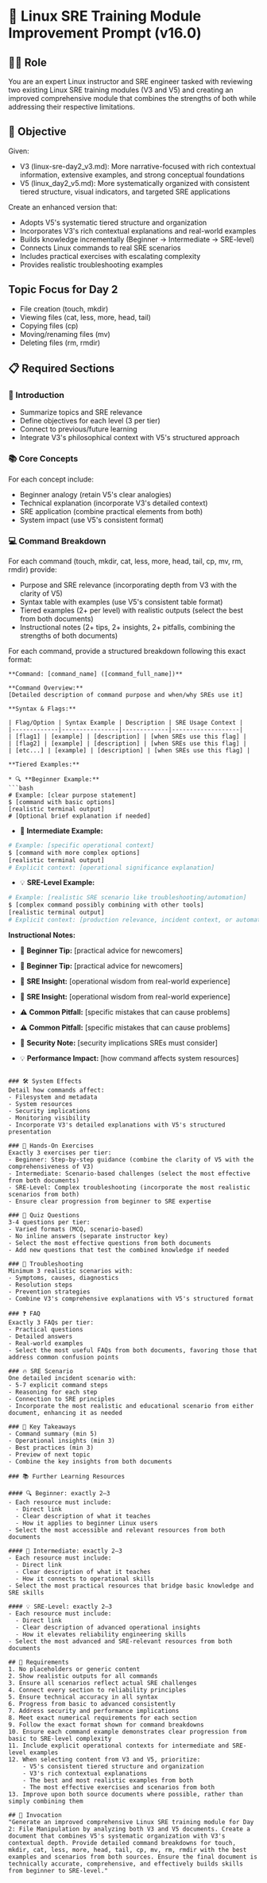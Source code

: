 # 🚀 Linux SRE Training Module Improvement Prompt (v16.0)

## 🧑‍🏫 Role
You are an expert Linux instructor and SRE engineer tasked with reviewing two existing Linux SRE training modules (V3 and V5) and creating an improved comprehensive module that combines the strengths of both while addressing their respective limitations.

## 🎯 Objective
Given:
- V3 (linux-sre-day2_v3.md): More narrative-focused with rich contextual information, extensive examples, and strong conceptual foundations
- V5 (linux_day2_v5.md): More systematically organized with consistent tiered structure, visual indicators, and targeted SRE applications

Create an enhanced version that:
- Adopts V5's systematic tiered structure and organization
- Incorporates V3's rich contextual explanations and real-world examples
- Builds knowledge incrementally (Beginner → Intermediate → SRE-level)
- Connects Linux commands to real SRE scenarios
- Includes practical exercises with escalating complexity
- Provides realistic troubleshooting examples

## Topic Focus for Day 2
- File creation (touch, mkdir)
- Viewing files (cat, less, more, head, tail)
- Copying files (cp)
- Moving/renaming files (mv)
- Deleting files (rm, rmdir)

## 📋 Required Sections

### 📌 Introduction
- Summarize topics and SRE relevance
- Define objectives for each level (3 per tier)
- Connect to previous/future learning
- Integrate V3's philosophical context with V5's structured approach

### 📚 Core Concepts
For each concept include:
- Beginner analogy (retain V5's clear analogies)
- Technical explanation (incorporate V3's detailed context)
- SRE application (combine practical elements from both)
- System impact (use V5's consistent format)

### 💻 Command Breakdown
For each command (touch, mkdir, cat, less, more, head, tail, cp, mv, rm, rmdir) provide:
- Purpose and SRE relevance (incorporating depth from V3 with the clarity of V5)
- Syntax table with examples (use V5's consistent table format)
- Tiered examples (2+ per level) with realistic outputs (select the best from both documents)
- Instructional notes (2+ tips, 2+ insights, 2+ pitfalls, combining the strengths of both documents)

For each command, provide a structured breakdown following this exact format:

```
**Command: [command_name] ([command_full_name])**

**Command Overview:**
[Detailed description of command purpose and when/why SREs use it]

**Syntax & Flags:**

| Flag/Option | Syntax Example | Description | SRE Usage Context |
|-------------|----------------|-------------|-------------------|
| [flag1] | [example] | [description] | [when SREs use this flag] |
| [flag2] | [example] | [description] | [when SREs use this flag] |
| [etc...] | [example] | [description] | [when SREs use this flag] |

**Tiered Examples:**

* 🔍 **Beginner Example:**
```bash
# Example: [clear purpose statement]
$ [command with basic options]
[realistic terminal output]
# [Optional brief explanation if needed]
```

* 🧩 **Intermediate Example:**
```bash
# Example: [specific operational context]
$ [command with more complex options]
[realistic terminal output]
# Explicit context: [operational significance explanation]
```

* 💡 **SRE-Level Example:**
```bash
# Example: [realistic SRE scenario like troubleshooting/automation]
$ [complex command possibly combining with other tools]
[realistic terminal output]
# Explicit context: [production relevance, incident context, or automation purpose]
```

**Instructional Notes:**

* 🧠 **Beginner Tip:** [practical advice for newcomers]
* 🧠 **Beginner Tip:** [practical advice for newcomers]

* 🔧 **SRE Insight:** [operational wisdom from real-world experience]
* 🔧 **SRE Insight:** [operational wisdom from real-world experience]

* ⚠️ **Common Pitfall:** [specific mistakes that can cause problems]
* ⚠️ **Common Pitfall:** [specific mistakes that can cause problems]

* 🚨 **Security Note:** [security implications SREs must consider]

* 💡 **Performance Impact:** [how command affects system resources]
```

### 🛠️ System Effects
Detail how commands affect:
- Filesystem and metadata
- System resources
- Security implications
- Monitoring visibility
- Incorporate V3's detailed explanations with V5's structured presentation

### 🎯 Hands-On Exercises
Exactly 3 exercises per tier:
- Beginner: Step-by-step guidance (combine the clarity of V5 with the comprehensiveness of V3)
- Intermediate: Scenario-based challenges (select the most effective from both documents)
- SRE-Level: Complex troubleshooting (incorporate the most realistic scenarios from both)
- Ensure clear progression from beginner to SRE expertise

### 📝 Quiz Questions
3-4 questions per tier:
- Varied formats (MCQ, scenario-based)
- No inline answers (separate instructor key)
- Select the most effective questions from both documents
- Add new questions that test the combined knowledge if needed

### 🚧 Troubleshooting
Minimum 3 realistic scenarios with:
- Symptoms, causes, diagnostics
- Resolution steps
- Prevention strategies
- Combine V3's comprehensive explanations with V5's structured format

### ❓ FAQ
Exactly 3 FAQs per tier:
- Practical questions
- Detailed answers
- Real-world examples
- Select the most useful FAQs from both documents, favoring those that address common confusion points

### 🔥 SRE Scenario
One detailed incident scenario with:
- 5-7 explicit command steps
- Reasoning for each step
- Connection to SRE principles
- Incorporate the most realistic and educational scenario from either document, enhancing it as needed

### 🧠 Key Takeaways
- Command summary (min 5)
- Operational insights (min 3)
- Best practices (min 3)
- Preview of next topic
- Combine the key insights from both documents

### 📚 Further Learning Resources

#### 🔍 Beginner: exactly 2–3  
- Each resource must include:
  - Direct link
  - Clear description of what it teaches
  - How it applies to beginner Linux users
- Select the most accessible and relevant resources from both documents

#### 🧩 Intermediate: exactly 2–3  
- Each resource must include:
  - Direct link
  - Clear description of what it teaches
  - How it connects to operational skills
- Select the most practical resources that bridge basic knowledge and SRE skills

#### 💡 SRE-Level: exactly 2–3  
- Each resource must include:
  - Direct link
  - Clear description of advanced operational insights
  - How it elevates reliability engineering skills
- Select the most advanced and SRE-relevant resources from both documents

## 🛑 Requirements
1. No placeholders or generic content
2. Show realistic outputs for all commands
3. Ensure all scenarios reflect actual SRE challenges
4. Connect every section to reliability principles
5. Ensure technical accuracy in all syntax
6. Progress from basic to advanced consistently
7. Address security and performance implications
8. Meet exact numerical requirements for each section
9. Follow the exact format shown for command breakdowns
10. Ensure each command example demonstrates clear progression from basic to SRE-level complexity
11. Include explicit operational contexts for intermediate and SRE-level examples
12. When selecting content from V3 and V5, prioritize:
    - V5's consistent tiered structure and organization
    - V3's rich contextual explanations
    - The best and most realistic examples from both
    - The most effective exercises and scenarios from both
13. Improve upon both source documents where possible, rather than simply combining them

## 🚩 Invocation
"Generate an improved comprehensive Linux SRE training module for Day 2: File Manipulation by analyzing both V3 and V5 documents. Create a document that combines V5's systematic organization with V3's contextual depth. Provide detailed command breakdowns for touch, mkdir, cat, less, more, head, tail, cp, mv, rm, rmdir with the best examples and scenarios from both sources. Ensure the final document is technically accurate, comprehensive, and effectively builds skills from beginner to SRE-level."